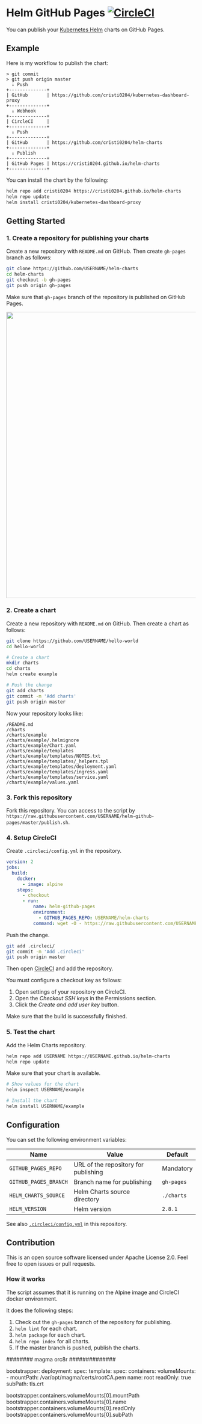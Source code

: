 # Helm GitHub Pages [![CircleCI](https://circleci.com/gh/int128/helm-github-pages.svg?style=shield)](https://circleci.com/gh/int128/helm-github-pages)

You can publish your [Kubernetes Helm](https://github.com/kubernetes/helm) charts on GitHub Pages.

## Example

Here is my workflow to publish the chart:

```
> git commit
> git push origin master
  ↓ Push
+--------------+
| GitHub       | https://github.com/cristi0204/kubernetes-dashboard-proxy
+--------------+
  ↓ Webhook
+--------------+
| CircleCI     |
+--------------+
  ↓ Push
+--------------+
| GitHub       | https://github.com/cristi0204/helm-charts
+--------------+
  ↓ Publish
+--------------+
| GitHub Pages | https://cristi0204.github.io/helm-charts
+--------------+
```

You can install the chart by the following:

```sh
helm repo add cristi0204 https://cristi0204.github.io/helm-charts
helm repo update
helm install cristi0204/kubernetes-dashboard-proxy
```

## Getting Started

### 1. Create a repository for publishing your charts

Create a new repository with `README.md` on GitHub. Then create `gh-pages` branch as follows:

```sh
git clone https://github.com/USERNAME/helm-charts
cd helm-charts
git checkout -b gh-pages
git push origin gh-pages
```

Make sure that `gh-pages` branch of the repository is published on GitHub Pages.

<img src="github-pages-settings.png" width="761">

### 2. Create a chart

Create a new repository with `README.md` on GitHub. Then create a chart as follows:

```sh
git clone https://github.com/USERNAME/hello-world
cd hello-world

# Create a chart
mkdir charts
cd charts
helm create example

# Push the change
git add charts
git commit -m 'Add charts'
git push origin master
```

Now your repository looks like:

```
/README.md
/charts
/charts/example
/charts/example/.helmignore
/charts/example/Chart.yaml
/charts/example/templates
/charts/example/templates/NOTES.txt
/charts/example/templates/_helpers.tpl
/charts/example/templates/deployment.yaml
/charts/example/templates/ingress.yaml
/charts/example/templates/service.yaml
/charts/example/values.yaml
```

### 3. Fork this repository

Fork this repository.
You can access to the script by `https://raw.githubusercontent.com/USERNAME/helm-github-pages/master/publish.sh`.

### 4. Setup CircleCI

Create `.circleci/config.yml` in the repository.

```yaml
version: 2
jobs:
  build:
    docker:
      - image: alpine
    steps:
      - checkout
      - run:
          name: helm-github-pages
          environment:
            - GITHUB_PAGES_REPO: USERNAME/helm-charts
          command: wget -O - https://raw.githubusercontent.com/USERNAME/helm-github-pages/master/publish.sh | sh
```

Push the change.

```sh
git add .circleci/
git commit -m 'Add .circleci'
git push origin master
```

Then open [CircleCI](https://circleci.com) and add the repository.

You must configure a checkout key as follows:

1. Open settings of your repository on CircleCI.
1. Open the *Checkout SSH keys* in the Permissions section.
1. Click the *Create and add user key* button.

Make sure that the build is successfully finished.

### 5. Test the chart

Add the Helm Charts repository.

```sh
helm repo add USERNAME https://USERNAME.github.io/helm-charts
helm repo update
```

Make sure that your chart is available.

```sh
# Show values for the chart
helm inspect USERNAME/example

# Install the chart
helm install USERNAME/example
```

## Configuration

You can set the following environment variables:

Name | Value | Default
-----|-------|--------
`GITHUB_PAGES_REPO` | URL of the repository for publishing | Mandatory
`GITHUB_PAGES_BRANCH` | Branch name for publishing | `gh-pages`
`HELM_CHARTS_SOURCE` | Helm Charts source directory | `./charts`
`HELM_VERSION` | Helm version | `2.8.1`

See also [`.circleci/config.yml`](.circleci/config.yml) in this repository.

## Contribution

This is an open source software licensed under Apache License 2.0.
Feel free to open issues or pull requests.

### How it works

The script assumes that it is running on the Alpine image and CircleCI docker environment.

It does the following steps:

1. Check out the `gh-pages` branch of the repository for publishing.
1. `helm lint` for each chart.
1. `helm package` for each chart.
1. `helm repo index` for all charts.
1. If the master branch is pushed, publish the charts.


######## magma orc8r ##############


bootstrapper:
  deployment:
    spec:
      template:
        spec:
          containers:
            volumeMounts:
              - mountPath: /var/opt/magma/certs/rootCA.pem
                name: root
                readOnly: true
                subPath: tls.crt

bootstrapper.containers.volumeMounts[0].mountPath
bootstrapper.containers.volumeMounts[0].name
bootstrapper.containers.volumeMounts[0].readOnly
bootstrapper.containers.volumeMounts[0].subPath